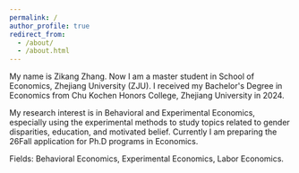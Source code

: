 ```yaml
---
permalink: /
author_profile: true
redirect_from: 
  - /about/
  - /about.html
---
```


My name is Zikang Zhang. Now I am a master student in School of Economics, Zhejiang University (ZJU). I received my Bachelor's Degree in Economics from Chu Kochen Honors College, Zhejiang University in 2024.

My research interest is in Behavioral and Experimental Economics, especially using the experimental methods to study topics related to gender disparities, education, and motivated belief. Currently I am preparing the 26Fall application for Ph.D programs in Economics.

Fields: Behavioral Economics, Experimental Economics, Labor Economics.
